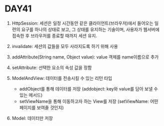 # DAY41

1. HttpSession: 세션은 일정 시간동안 같은 클라이언트(브라우저)에서 들어오는 일련의 요구를 하나의 상태로 보고, 그 상태를 유지하는                   기술이며, 사용자가 웹서버에 접속한 후 브라우저를 종료할 때까지 세션 유지.
2. invalidate: 세션의 값들을 모두 사라지도록 하기 위해 사용
3. addAttribute(String name, Object value): value 객체를 name이름으로 추가
4. setAttribute: 선택한 요소의 속성 값을 정함

5. ModelAndView: 데이터를 전송시킬 수 있는 리턴 타입
    * addObject를 통해 데이터를 저장 (addobject: key와 value를 담아 보낼 수 있는 메서드)
    * setViewName을 통해 이동하고자 하는 View를 저장 (setViewName: 어떤 페이지를 보여줄 것인지)

6. Model: 데이터만 저장
